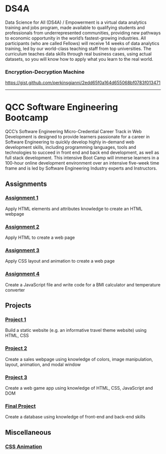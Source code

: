 # DS4A
Data Science for All (DS4A) / Empowerment is a virtual data analytics training and jobs program, made available to qualifying students and professionals from underrepresented communities, providing new pathways to economic opportunity in the world’s fastest-growing industries. All participants (who are called Fellows) will receive 14 weeks of data analytics training, led by our world-class teaching staff from top universities. The curriculum teaches data skills through real business cases, using actual datasets, so you will know how to apply what you learn to the real world.

### Encryption-Decryption Machine
https://gist.github.com/perkinsgianni/2edd65f0a164d655068bf0783f013471

-------

# QCC Software Engineering Bootcamp
QCC’s Software Engineering Micro-Credential Career Track in Web Development is designed to provide learners passionate for a career in Software Engineering to quickly develop highly in-demand web development skills, including programming languages, tools and technologies to succeed in front end and back end development, as well as full stack development. This intensive Boot Camp will immerse learners in a 100-hour online development environment over an intensive five-week time frame and is led by Software Engineering Industry experts and Instructors.

## Assignments

### [Assignment 1](https://perkinsgianni.github.io/Assignment1.html)
Apply HTML elements and attributes knowledge to create an HTML webpage

### [Assignment 2](https://perkinsgianni.github.io/Assignment2.html)
Apply HTML to create a web page

### [Assignment 3](https://perkinsgianni.github.io/Assignment3.html)
Apply CSS layout and animation to create a web page

### [Assignment 4](https://perkinsgianni.github.io/Assignment4.html)
Create a JavaScript file and write code for a BMI calculator and temperature converter

## Projects

### [Project 1](https://perkinsgianni.github.io/Project1/)
Build a static website (e.g. an informative travel theme website) using HTML, CSS

### [Project 2](https://perkinsgianni.github.io/Project2/SalesWebpage.html)
Create a sales webpage using knowledge of colors, image manipulation, layout, animation, and modal window

### [Project 3](https://perkinsgianni.github.io/Project3/project3.html)
Create a web game app using knowledge of HTML, CSS, JavaScript and DOM

### [Final Project](https://perkinsgianni.github.io/FinalProject/BlackDatabase.html)
Create a database using knowledge of front-end and back-end skills

## Miscellaneous

### [CSS Animation](https://perkinsgianni.github.io/CSSanimation.html)
